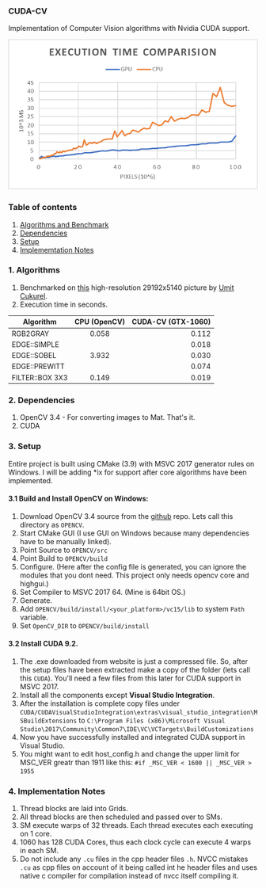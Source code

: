 ### CUDA-CV

Implementation of Computer Vision algorithms with Nvidia CUDA support.

![execution chart](comparision.png)

### Table of contents

1. [Algorithms and Benchmark](#1-algorithms) 
2. [Dependencies](#2-dependencies)
3. [Setup](#3-setup)
4. [Implememtation Notes](#4-implementation-notes)


### 1. Algorithms

1. Benchmarked on [this](https://www.flickr.com/photos/142400284@N08/46146227131/in/pool-extremelylargepanoramas/) high-resolution 29192x5140 picture by [Umit Cukurel](https://www.flickr.com/photos/142400284@N08/).  
2. Execution time in seconds.

| Algorithm     | CPU (OpenCV)  | CUDA-CV (GTX-1060)    |
| ------------- |:-------------:| ---------------------:|
| RGB2GRAY      | 0.058 | 0.112 |
| EDGE::SIMPLE |  | 0.018 |
| EDGE::SOBEL | 3.932 | 0.030 |
| EDGE::PREWITT |  | 0.074 |
| FILTER::BOX 3X3 | 0.149 | 0.019 |



### 2. Dependencies

1. OpenCV 3.4 - For converting images to Mat. That's it.
2. CUDA 



### 3. Setup

Entire project is built using CMake (3.9) with MSVC 2017 generator rules on Windows. I will be adding *ix for support after core algorithms have been implemented. 

#### 3.1 Build and Install OpenCV on Windows:

1. Download OpenCV 3.4 source from the [github](https://github.com/opencv/opencv/releases/tag/3.4.4) repo. Lets call this directory as `OPENCV`.
2. Start CMake GUI (I use GUI on Windows because many dependencies have to be manually linked).
3. Point Source to `OPENCV/src`
4. Point Build to `OPENCV/build`
5. Configure. (Here after the config file is generated, you can ignore the modules that you dont need. This project only needs opencv core and highgui.)
6. Set Compiler to MSVC 2017 64. (Mine is 64bit OS.)
7. Generate.
8. Add `OPENCV/build/install/<your_platform>/vc15/lib` to system `Path` variable.
9. Set `OpenCV_DIR` to `OPENCV/build/install`

#### 3.2 Install CUDA 9.2.

1. The .exe downloaded from website is just a compressed file. So, after the setup files have been extracted make a copy of the folder (lets call this `CUDA`). You'll need a few files from this later for CUDA support in MSVC 2017.
2. Install all the components except __Visual Studio Integration__.
3. After the installation is complete copy files under `CUDA/CUDAVisualStudioIntegration\extras\visual_studio_integration\MSBuildExtensions` to `C:\Program Files (x86)\Microsoft Visual Studio\2017\Community\Common7\IDE\VC\VCTargets\BuildCustomizations`
4. Now you have successfully installed and integrated CUDA support in Visual Studio.
5. You might want to edit host_config.h and change the upper limit for MSC_VER greatr than 1911 like this: `#if _MSC_VER < 1600 || _MSC_VER > 1955`



### 4. Implementation Notes

1. Thread blocks are laid into Grids. 
2. All thread blocks are then scheduled and passed over to SMs.
3. SM execute warps of 32 threads. Each thread executes  each executing on 1 core.
4. 1060 has 128 CUDA Cores, thus each clock cycle can execute 4 warps in each SM.
5. Do not include any `.cu` files in the cpp header files `.h`. NVCC mistakes `.cu` as cpp files on account of it being called int he header files and uses native c compiler for compilation instead of nvcc itself compiling it.
